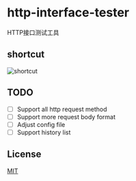 # http-interface-tester

HTTP接口测试工具

## shortcut

![shortcut](https://raw.githubusercontent.com/jmjoy/http-interface-tester/master/shortcut.jpg)

## TODO

- [ ] Support all http request method
- [ ] Support more request body format
- [ ] Adjust config file
- [ ] Support history list

## License

[MIT](https://github.com/jmjoy/http-interface-tester/blob/master/LICENSE)
